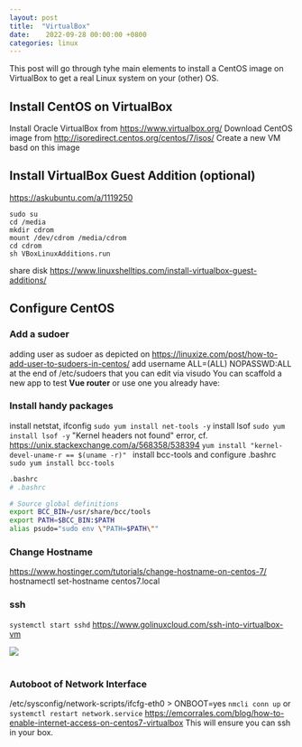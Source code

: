 ```yaml
---
layout: post
title:	"VirtualBox"
date:	 2022-09-28 00:00:00 +0800
categories: linux
---
```


This post will go through tyhe main elements to install a CentOS image on VirtualBox to get a real Linux system on your (other) OS.  

## Install CentOS on VirtualBox
Install Oracle VirtualBox from https://www.virtualbox.org/ 
Download CentOS image from http://isoredirect.centos.org/centos/7/isos/
Create a new VM basd on this image

## Install VirtualBox Guest Addition (optional)
https://askubuntu.com/a/1119250
```
sudo su
cd /media
mkdir cdrom
mount /dev/cdrom /media/cdrom
cd cdrom
sh VBoxLinuxAdditions.run
```
share disk https://www.linuxshelltips.com/install-virtualbox-guest-additions/

## Configure CentOS

### Add a sudoer
adding user as sudoer as depicted on https://linuxize.com/post/how-to-add-user-to-sudoers-in-centos/
add username  ALL=(ALL) NOPASSWD:ALL at the end of /etc/sudoers that you can edit via visudo
You can scaffold a new app to test **Vue router** or use one you already have:

### Install handy packages
install netstat, ifconfig
`sudo yum install net-tools -y`
install lsof
`sudo yum install lsof -y`
"Kernel headers not found" error, cf. https://unix.stackexchange.com/a/568358/538394
`yum install "kernel-devel-uname-r == $(uname -r)" `
install bcc-tools and configure .bashrc
`sudo yum install bcc-tools`
```bash
.bashrc
# .bashrc

# Source global definitions
export BCC_BIN=/usr/share/bcc/tools
export PATH=$BCC_BIN:$PATH
alias psudo="sudo env \"PATH=$PATH\""
```

### Change  Hostname
https://www.hostinger.com/tutorials/change-hostname-on-centos-7/
hostnamectl set-hostname centos7.local

### ssh
`systemctl start sshd` https://www.golinuxcloud.com/ssh-into-virtualbox-vm
<div class="row mt-3">
    <div class="col-sm mt-3 mt-md-0">
        <img class="img-fluid rounded z-depth-1" src="{{ site.baseurl }}/assets/img/2022-09-28-vbox-network-adapter.png">
    </div>
</div>
<br/>

### Autoboot of Network Interface
/etc/sysconfig/network-scripts/ifcfg-eth0 > ONBOOT=yes
`nmcli conn up` or `systemctl restart network.service`
https://emcorrales.com/blog/how-to-enable-internet-access-on-centos7-virtualbox
This will ensure you can ssh in your box. 